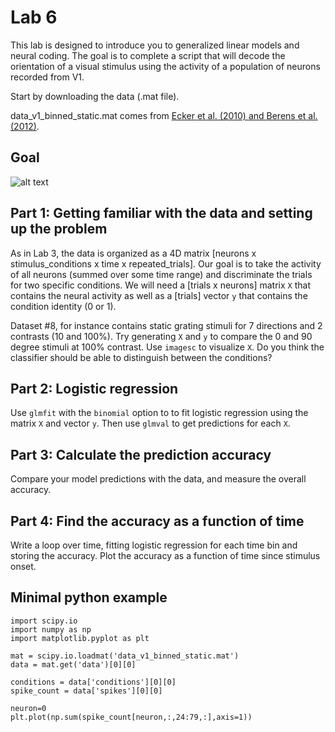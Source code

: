 # Lab 6

This lab is designed to introduce you to generalized linear models and neural coding. The goal is to complete a script that will decode the orientation of a visual stimulus using the activity of a population of neurons recorded from V1.

Start by downloading the data (.mat file).

data_v1_binned_static.mat comes from [Ecker et al. (2010) and Berens et al. (2012)](http://bethgelab.org/datasets/v1gratings/).

## Goal

![alt text](https://github.com/stevensonlab/teaching/raw/master/sand/labs/lab6/assets/output.png)

## Part 1: Getting familiar with the data and setting up the problem

As in Lab 3, the data is organized as a 4D matrix [neurons x stimulus_conditions x time x repeated_trials]. Our goal is to take the activity of all neurons (summed over some time range) and discriminate the trials for two specific conditions. We will need a [trials x neurons] matrix `X` that contains the neural activity as well as a [trials] vector `y` that contains the condition identity (0 or 1).

Dataset #8, for instance contains static grating stimuli for 7 directions and 2 contrasts (10 and 100%). Try generating `X` and `y` to compare the 0 and 90 degree stimuli at 100% contrast. Use `imagesc` to visualize `X`. Do you think the classifier should be able to distinguish between the conditions?

## Part 2: Logistic regression

Use `glmfit` with the `binomial` option to to fit logistic regression using the matrix `X` and vector `y`. Then use `glmval` to get predictions for each `X`.

## Part 3: Calculate the prediction accuracy

Compare your model predictions with the data, and measure the overall accuracy.

## Part 4: Find the accuracy as a function of time

Write a loop over time, fitting logistic regression for each time bin and storing the accuracy. Plot the accuracy as a function of time since stimulus onset.

## Minimal python example

	import scipy.io
	import numpy as np
	import matplotlib.pyplot as plt

	mat = scipy.io.loadmat('data_v1_binned_static.mat')
	data = mat.get('data')[0][0]

	conditions = data['conditions'][0][0]
	spike_count = data['spikes'][0][0]

	neuron=0
	plt.plot(np.sum(spike_count[neuron,:,24:79,:],axis=1))